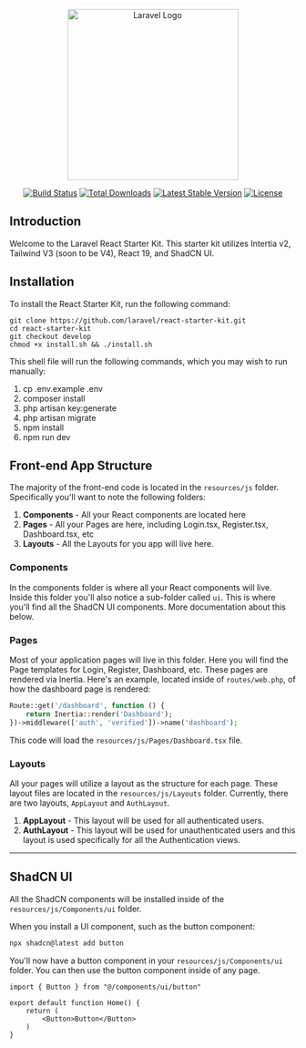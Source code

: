 <p align="center"><a href="https://laravel.com" target="_blank"><img src="https://cdn.devdojo.com/assets/svg/laravel-react-logo.svg" width="300" alt="Laravel Logo"></a></p>

<p align="center">
<a href="https://github.com/laravel/framework/actions"><img src="https://github.com/laravel/framework/workflows/tests/badge.svg" alt="Build Status"></a>
<a href="https://packagist.org/packages/laravel/framework"><img src="https://img.shields.io/packagist/dt/laravel/framework" alt="Total Downloads"></a>
<a href="https://packagist.org/packages/laravel/framework"><img src="https://img.shields.io/packagist/v/laravel/framework" alt="Latest Stable Version"></a>
<a href="https://packagist.org/packages/laravel/framework"><img src="https://img.shields.io/packagist/l/laravel/framework" alt="License"></a>
</p>

## Introduction

Welcome to the Laravel React Starter Kit. This starter kit utilizes Intertia v2, Tailwind V3 (soon to be V4), React 19, and ShadCN UI.

## Installation

To install the React Starter Kit, run the following command:

```
git clone https://github.com/laravel/react-starter-kit.git
cd react-starter-kit
git checkout develop
chmod +x install.sh && ./install.sh
```

This shell file will run the following commands, which you may wish to run manually:

1. cp .env.example .env
2. composer install
3. php artisan key:generate
4. php artisan migrate
5. npm install
6. npm run dev


## Front-end App Structure

The majority of the front-end code is located in the `resources/js` folder. Specifically you'll want to note the following folders:

1. **Components** - All your React components are located here
2. **Pages** - All your Pages are here, including Login.tsx, Register.tsx, Dashboard.tsx, etc
3. **Layouts** - All the Layouts for you app will live here.

### Components

In the components folder is where all your React components will live. Inside this folder you'll also notice a sub-folder called `ui`. This is where you'll find all the ShadCN UI components. More documentation about this below.

### Pages

Most of your application pages will live in this folder. Here you will find the Page templates for Login, Register, Dashboard, etc. These pages are rendered via Inertia. Here's an example, located inside of `routes/web.php`, of how the dashboard page is rendered:

```php
Route::get('/dashboard', function () {
    return Inertia::render('Dashboard');
})->middleware(['auth', 'verified'])->name('dashboard');
```

This code will load the `resources/js/Pages/Dashboard.tsx` file.

### Layouts

All your pages will utilize a layout as the structure for each page. These layout files are located in the `resources/js/Layouts` folder. Currently, there are two layouts, `AppLayout` and `AuthLayout`.

1. **AppLayout** - This layout will be used for all authenticated users.
2. **AuthLayout** - This layout will be used for unauthenticated users and this layout is used specifically for all the Authentication views.

---

## ShadCN UI

All the ShadCN components will be installed inside of the `resources/js/Components/ui` folder.

When you install a UI component, such as the button component:

```bash
npx shadcn@latest add button
```

You'll now have a button component in your `resources/js/Components/ui` folder. You can then use the button component inside of any page.

```tsx
import { Button } from "@/components/ui/button"

export default function Home() {
    return (
        <Button>Button</Button>
    )
}
```
